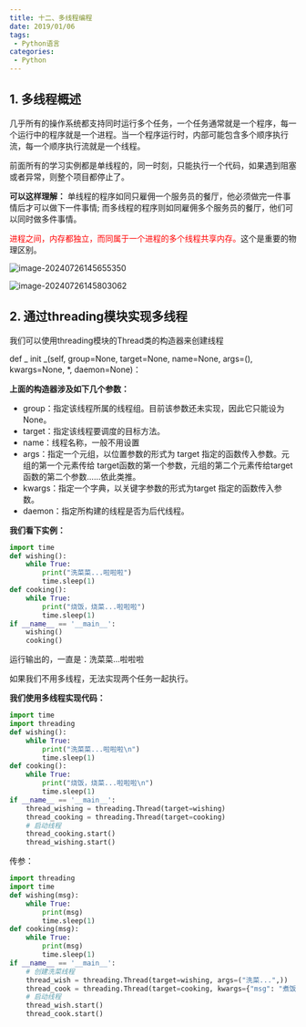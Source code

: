 ```yaml
---
title: 十二、多线程编程
date: 2019/01/06
tags:
 - Python语言
categories:
 - Python
---
```


## 1. 多线程概述

几乎所有的操作系统都支持同时运行多个任务，一个任务通常就是一个程序，每一个运行中的程序就是一个进程。当一个程序运行时，内部可能包含多个顺序执行流，每一个顺序执行流就是一个线程。 

前面所有的学习实例都是单线程的，同一时刻，只能执行一个代码，如果遇到阻塞或者异常，则整个项目都停止了。

**可以这样理解：** 单线程的程序如同只雇佣一个服务员的餐厅，他必须做完一件事情后才可以做下一件事情; 而多线程的程序则如同雇佣多个服务员的餐厅，他们可以同时做多件事情。

<font style="color:red">进程之间，内存都独立，而同属于一个进程的多个线程共享内存。</font>这个是重要的物理区别。

![image-20240726145655350](https://bucket-linxc.oss-cn-guangzhou.aliyuncs.com/images/image-20240726145655350.png)

![image-20240726145803062](https://bucket-linxc.oss-cn-guangzhou.aliyuncs.com/images/image-20240726145803062.png)

## 2. 通过threading模块实现多线程

我们可以使用threading模块的Thread类的构造器来创建线程

def _ init _(self, group=None, target=None, name=None, args=(), kwargs=None, *, daemon=None)：

**上面的构造器涉及如下几个参数：**

* group：指定该线程所属的线程组。目前该参数还未实现，因此它只能设为None。 
* target：指定该线程要调度的目标方法。 
* name：线程名称，一般不用设置 
* args：指定一个元组，以位置参数的形式为 target 指定的函数传入参数。元组的第一个元素传给 target函数的第一个参数，元组的第二个元素传给target函数的第二个参数……依此类推。 
* kwargs：指定一个字典，以关键字参数的形式为target 指定的函数传入参数。 
* daemon：指定所构建的线程是否为后代线程。

**我们看下实例：**

```python
import time
def wishing():
    while True:
        print("洗菜菜...啦啦啦")
        time.sleep(1)
def cooking():
    while True:
        print("烧饭，烧菜...啦啦啦")
        time.sleep(1)
if __name__ == '__main__':
    wishing()
    cooking()
```

运行输出的，一直是：洗菜菜...啦啦啦

如果我们不用多线程，无法实现两个任务一起执行。

**我们使用多线程实现代码：**

```python
import time
import threading
def wishing():
    while True:
        print("洗菜菜...啦啦啦\n")
        time.sleep(1)
def cooking():
    while True:
        print("烧饭，烧菜...啦啦啦\n")
        time.sleep(1)
if __name__ == '__main__':
    thread_wishing = threading.Thread(target=wishing)
    thread_cooking = threading.Thread(target=cooking)
    # 启动线程
    thread_cooking.start()
    thread_wishing.start()
```

传参：

```python
import threading
import time
def wishing(msg):
    while True:
        print(msg)
        time.sleep(1)
def cooking(msg):
    while True:
        print(msg)
        time.sleep(1)
if __name__ == '__main__':
    # 创建洗菜线程
    thread_wish = threading.Thread(target=wishing, args=("洗菜...",))
    thread_cook = threading.Thread(target=cooking, kwargs={"msg": "煮饭、煮菜。。。"})
    # 启动线程
    thread_wish.start()
    thread_cook.start()
```


